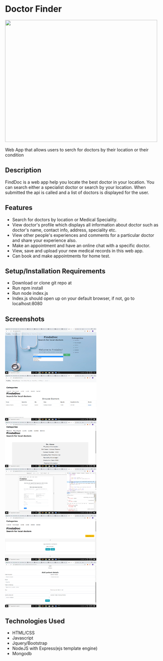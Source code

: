 # Doctor Finder
<img src="screenshots/finddoc.gif" width="500px" height="400px" />

Web App that allows users to serch for doctors by their location or their condition

## Description
FindDoc is a web app help you locate the best doctor in your location. You can search either a specialist doctor or search by your location. When submitted the api is called and a list of doctors is displayed for the user.

## Features
* Search for doctors by location or Medical Speciality.
* View doctor's profile which displays all information about doctor such as doctor's name, contact info, address, speciality etc.
* View other people's experiences and comments for a particular doctor and share your experience also.
* Make an appointment and have an online chat with a specific doctor.
* View, save and upload your new medical records in this web app.
* Can book and make appointments for home test.


## Setup/Installation Requirements
* Download or clone git repo at
* Run npm install
* Run node index.js
* Index.js should open up on your default browser, if not, go to localhost:8080

## Screenshots
<img src="screenshots/finddoc-1.png" width="300px" height="150px" /> <img src="screenshots/finddoc-2.png" width="300px" height="150px" /> <img src="screenshots/finddoc-3.png" width="300px" height="150px" /> <img src="screenshots/finddoc-4.png" width="300px" height="150px" /> <img src="screenshots/finddoc-5.png" width="300px" height="150px" /> <img src="screenshots/finddoc-6.png" width="300px" height="150px" />    

## Technologies Used
* HTML/CSS
* Javascript
* Jquery/Bootstrap
* NodeJS with Express(ejs template engine)
* Mongodb
